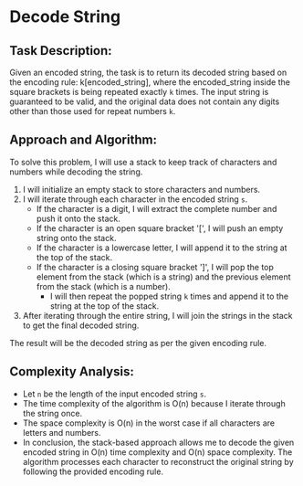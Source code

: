 # Decode String

## Task Description:
Given an encoded string, the task is to return its decoded string based on the encoding rule: k[encoded_string], where the encoded_string inside the square brackets is being repeated exactly `k` times. The input string is guaranteed to be valid, and the original data does not contain any digits other than those used for repeat numbers `k`.

## Approach and Algorithm:
To solve this problem, I will use a stack to keep track of characters and numbers while decoding the string.

1. I will initialize an empty stack to store characters and numbers.
2. I will iterate through each character in the encoded string `s`.
   - If the character is a digit, I will extract the complete number and push it onto the stack.
   - If the character is an open square bracket '[', I will push an empty string onto the stack.
   - If the character is a lowercase letter, I will append it to the string at the top of the stack.
   - If the character is a closing square bracket ']', I will pop the top element from the stack (which is a string) and the previous element from the stack (which is a number).
     - I will then repeat the popped string `k` times and append it to the string at the top of the stack.
3. After iterating through the entire string, I will join the strings in the stack to get the final decoded string.

The result will be the decoded string as per the given encoding rule.

## Complexity Analysis:
- Let `n` be the length of the input encoded string `s`.
- The time complexity of the algorithm is O(n) because I iterate through the string once.
- The space complexity is O(n) in the worst case if all characters are letters and numbers.
- In conclusion, the stack-based approach allows me to decode the given encoded string in O(n) time complexity and O(n) space complexity. The algorithm processes each character to reconstruct the original string by following the provided encoding rule.
